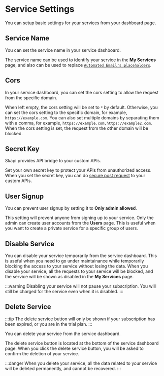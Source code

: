 # Service Settings

You can setup basic settings for your services from your dashboard page.

## Service Name

You can set the service name in your service dashboard.

The service name can be used to identify your service in the **My Services** page, and also can be used to replace [`Automated Email's placeholders`](/email/email-templates.md#template-placeholders).

## Cors

In your service dashboard, you can set the cors setting to allow the request from the specific domain.

When left empty, the cors setting will be set to `*` by default. Otherwise, you can set the cors setting to the specific domain, for example, `https://example.com`.
You can also set multiple domains by separating them with a comma, for example, `https://example.com,https://example2.com`.
When the cors setting is set, the request from the other domain will be blocked.

## Secret Key

Skapi provides API bridge to your custom APIs.

Set your own secret key to protect your APIs from unauthorized access.
When you set the secret key, you can do [secure post request](/api-bridge/secure-post-request.html#secure-post-request) to your custom APIs.

## User Signup

You can prevent user signup by setting it to **Only admin allowed**.

This setting will prevent anyone from signing up to your service. Only the admin can create user accounts from the **Users** page.
This is useful when you want to create a private service for a specific group of users.

## Disable Service

You can disable your service temporarily from the service dashboard.
This is useful when you need to go under maintainance while temporarily blocking the access to your service without losing the data.
When you disable your service, all the requests to your service will be blocked, and the service will be shown as disabled in the **My Services** page.

:::warning
Disabling your service will not pause your subscription. You will still be charged for the service even when it is disabled.
:::

## Delete Service

:::tip
The delete service button will only be shown if your subscription has been expired, or you are in the trial plan.
:::

You can delete your service from the service dashboard.

The delete service button is located at the bottom of the service dashboard page.
When you click the delete service button, you will be asked to confirm the deletion of your service.

:::danger
When you delete your service, all the data related to your service will be deleted permanently, and cannot be recovered.
:::

